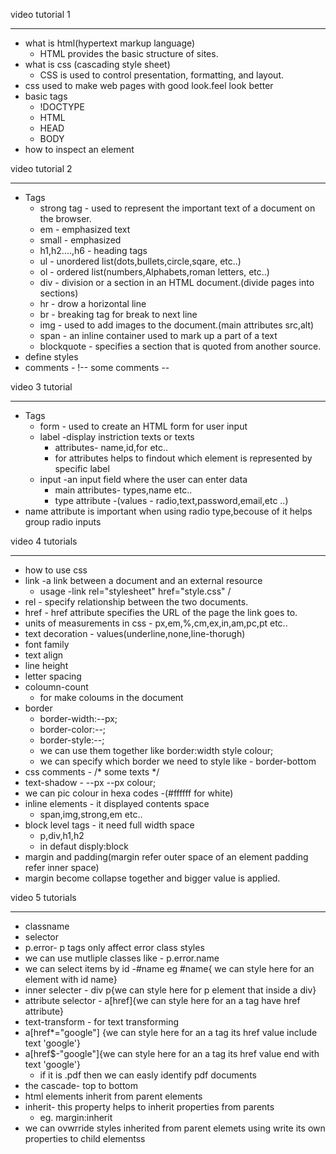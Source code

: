 video tutorial 1
***********************
- what is html(hypertext markup language)
    - HTML provides the basic structure of sites.
- what is css (cascading style sheet)
    - CSS is used to control presentation, formatting, and layout.
- css used to make web pages with good look.feel look better
- basic tags 
    - !DOCTYPE
    - HTML
    - HEAD
    - BODY
- how to inspect an element


video tutorial 2
*****************
- Tags
    - strong tag  - used to represent the important text of a document on the browser.
    - em  - emphasized text
    - small  -  emphasized
    - h1,h2....,h6 - heading tags
    - ul - unordered list(dots,bullets,circle,sqare, etc..)
    - ol - ordered list(numbers,Alphabets,roman letters, etc..)
    - div -  division or a section in an HTML document.(divide pages into sections)
    - hr - drow a horizontal line
    - br - breaking tag for break to next line
    - img - used to add images to the document.(main attributes src,alt)
    - span - an inline container used to mark up a part of a text
    - blockquote - specifies a section that is quoted from another source.
- define styles
- comments - !-- some comments --


video 3 tutorial 
****************
- Tags
    - form - used to create an HTML form for user input
    - label -display instriction texts or texts
       - attributes- name,id,for etc..
       - for attributes helps to findout which element is represented by specific label 
    - input -an input field where the user can enter data
        - main attributes- types,name etc..
        - type attribute -(values - radio,text,password,email,etc ..)
- name attribute is important when using radio type,becouse of it helps group radio inputs


video 4 tutorials
*****************
- how to use css
- link -a link between a document and an external resource
    - usage -link rel="stylesheet" href="style.css" /
- rel - specify relationship between the two documents.
- href - href attribute specifies the URL of the page the link goes to.
- units of measurements in css - px,em,%,cm,ex,in,am,pc,pt etc..
- text decoration - values(underline,none,line-thorugh)
- font family
- text align 
- line height
- letter spacing
- coloumn-count 
    - for make coloums in the document
- border
    - border-width:--px;
    - border-color:--;
    - border-style:--;
    - we can use them together like border:width style colour;
    - we can specify which border we need to style like - border-bottom
- css comments - /* some texts */
- text-shadow - --px --px colour;
- we can pic colour in hexa codes -(#ffffff for white)
- inline elements - it displayed contents space
    - span,img,strong,em etc..
- block level tags - it need full width space
    - p,div,h1,h2
    - in defaut disply:block
- margin and padding(margin refer outer space of an element padding refer inner space)
- margin become collapse together and bigger value is applied.


video 5 tutorials 
******************

- classname
- selector
- p.error- p tags only affect error class styles
- we can use mutliple classes like - p.error.name
- we can select items by id -#name
    eg #name{ we can style here for an element with id name}
- inner selecter - div p{we can style here for p element that inside a div}
- attribute selector - a[href]{we can style here for an a tag have href attribute}
- text-transform - for text transforming
- a[href*="google"] {we can style here for an a tag its href value include text 'google'}
- a[href$-"google"]{we can style here for an a tag its href value end with text 'google'}
    - if it is .pdf then we can easly identify pdf documents
- the cascade- top to bottom
- html elements inherit from parent elements
- inherit- this property helps to inherit properties from parents
    - eg. margin:inherit
- we can ovwrride styles inherited from parent elemets using write its own properties to child elementss